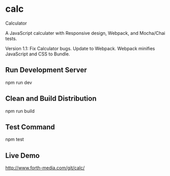 # calc
Calculator

A JavaScript calculater with Responsive design, Webpack, and Mocha/Chai tests.

Version 1.1: Fix Calculator bugs. Update to Webpack. Webpack minifies JavaScript and CSS to Bundle.

## Run Development Server
npm run dev

## Clean and Build Distribution
npm run build

## Test Command
npm test

## Live Demo
http://www.forth-media.com/git/calc/
